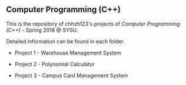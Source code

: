 ## Computer Programming (C++)

This is the repository of chhzh123's projects of *Computer Programming (C++)* - Spring 2018 @ SYSU.

Detailed information can be found in each folder.

* Project 1 - Warehouse Management System

* Project 2 - Polynomial Calculator

* Project 3 - Campus Card Management System